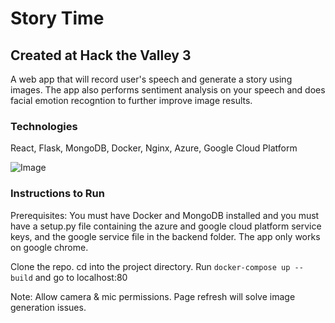 # Story Time

## Created at Hack the Valley 3

A web app that will record user's speech and generate a story using images. The app also performs sentiment analysis on your speech and does facial emotion recogntion to further improve image results.

### Technologies
React, Flask, MongoDB, Docker, Nginx, Azure, Google Cloud Platform

![Image](https://i.imgur.com/uBJGTHU.png)

### Instructions to Run
Prerequisites: You must have Docker and MongoDB installed and you must have a setup.py file containing the azure and google cloud platform service keys, and the google service file in the backend folder. The app only works on google chrome.

Clone the repo. cd into the project directory. Run `docker-compose up --build` and go to localhost:80

Note: Allow camera & mic permissions. Page refresh will solve image generation issues.
